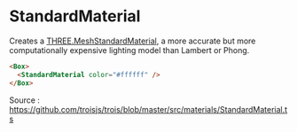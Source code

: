 # StandardMaterial

Creates a [THREE.MeshStandardMaterial](https://threejs.org/docs/#api/en/materials/MeshStandardMaterial), a more accurate but more computationally expensive lighting model than Lambert or Phong.

```html
<Box>
  <StandardMaterial color="#ffffff" />
</Box>
```

Source : https://github.com/troisjs/trois/blob/master/src/materials/StandardMaterial.ts
